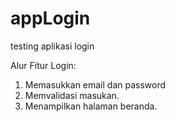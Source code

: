 # appLogin
testing aplikasi login

Alur Fitur Login:
1. Memasukkan email dan password
2. Memvalidasi masukan.
3. Menampilkan halaman beranda.
